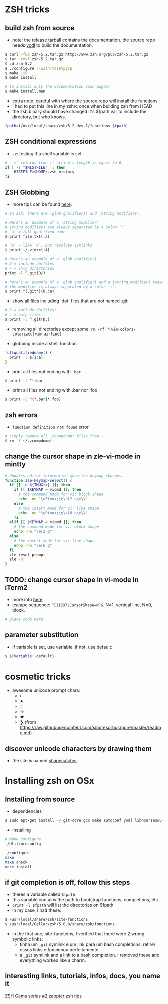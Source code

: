 # ZSH tricks

## build zsh from source

* note: the release tarball contains the documentation. the source repo needs [yodl](https://github.com/fbb-git/yodl) to build the documentation.

```sh
$ curl -fLo zsh-5.2.tar.gz http://www.zsh.org/pub/zsh-5.2.tar.gz
$ tar -zxvf zsh-5.2.tar.gz
$ cd zsh-5.2
$ ./configure --with-tcsetpgrp
$ make -j9 
$ make install

# to install only the documentation (man pages)
$ make install.man
```

* extra note: careful with where the source repo will install the functions
* I had to put this line in my zshrc once when building zsh from HEAD 
* the zsh binary should have changed it's $fpath var to include the directory, but who knows.

```sh
fpath=(/usr/local/share/zsh/5.2-dev-1/functions $fpath)
```

## ZSH conditional expressions

* `-z`: testing if a shell variable is set

```zsh
# `-z` returns true if string's length is equal to 0.
if [ -z "$HISTFILE" ]; then
    HISTFILE=$HOME/.zsh_history
fi
```

## ZSH Globbing

* more tips can be found [here][1].

```sh
# In zsh, there are |glob qualifiers| and |string modifiers|.

# Here's an example of a |string modifier| 
# string modifiers are always separated by a colon `:`
# `a` = full qualified name
$ print file.txt(:a)

# `A` = like `a`, but resolves symlinks
$ print ~/.vimrc(:A)

# Here's an example of a |glob qualifier| 
# D = include dotfiles 
# / = only directories
print -l ^.git(D/)

# here's an example of a |glob qualifier| and a |string modifier| together. 
# the modifier is always separated by a colon `:`.
$ print ^(.git*)(D.:a)
```

* show all files including 'dot' files that are not named .git:

```sh
# D = include dotfiles;
# . = only files
$ print -l ^.git(D.)
```

* removing all directories except some: `rm -rf ^(vim-colors-solarized|vim-airline)`

* globbing inside a shell function

```sh
fullqualifiedname() {
  print -l ${1:a}
}
```

* print all files not ending with `.bar`

```sh
$ print -l ^*.bar
```

* print all files not ending with .bar nor .foo

```sh
$ print -l ^(*.bar|*.foo)
```

## zsh errors

* `function definition not found` error
```sh
# simply remove all .zcompdump* files from ~
$ rm -f ~/.zcompdump*
```

[1]: <http://reasoniamhere.com/2014/01/11/outrageously-useful-tips-to-master-your-z-shell>


## change the cursor shape in zle-vi-mode in mintty



```sh
# Updates editor information when the keymap changes.
function zle-keymap-select() {
  if [[ -n ${TMUX+x} ]]; then
    if [[ $KEYMAP = vicmd ]]; then
      # the command mode for vi: block shape
      echo -ne "\ePtmux;\e\e[2 q\e\\"
    else
      # the insert mode for vi: line shape
      echo -ne "\ePtmux;\e\e[6 q\e\\"
    fi
  elif [[ $KEYMAP = vicmd ]]; then
    # the command mode for vi: block shape
    echo -ne "\e[2 q"
  else
    # the insert mode for vi: line shape
    echo -ne "\e[6 q"
  fi
  zle reset-prompt
  zle -R
}
```

## TODO: change cursor shape in vi-mode in iTerm2

* more info [here](https://www.iterm2.com/documentation-escape-codes.html)
* escape sequence: `^[]1337;CursorShape=N^G`. N=1, vertical line, N=0, block.

```sh
# place code here
```

## parameter substitution

* if variable is set, use variable. if not, use default:

```sh
$ ${variable:-default}
```

# cosmetic tricks

* awesome unicode prompt chars:
  * ›
  * ➤
  * ∴
  * →
  * ★
  * ❯ (from https://raw.githubusercontent.com/sindresorhus/pure/master/readme.md)

## discover unicode characters by drawing them

* the site is named [shapecatcher](http://shapecatcher.com/).


# Installing zsh on OSx

## Installing from source

* dependencies

```sh
$ sudo apt-get install -y git-core gcc make autoconf yodl libncursesw5-dev texinfo checkinstall
``` 

* installing

```sh
# Make configure
./Util/preconfig

./configure
make
make check
make install
```


## if git completion is off, follow this steps

* theres a variable called `$fpath`
* this variable contains the path to bootstrap functions, completions, etc...
* `print -l $fpath` will list the directories on $fpath 
* in my case, I had these:

```sh
$ /usr/local/share/zsh/site-functions
$ /usr/local/Cellar/zsh/5.0.8/share/zsh/functions
```

* in the first one, site-functions, I verified that there were 2 wrong symbolic links:
  * tinha um `_git` symlink e um link para um bash completions. retirei esses links e funcionou perfeitamente.
  * a `_git` symlink and a link to a bash completion. I removed these and everything worked like a charm.

## interesting links, tutorials, infos, docs, you name it

[ZSH Gems series #2](http://www.refining-linux.org/archives/37/ZSH-Gem-2-Extended-globbing-and-expansion/#CommentsPane)
[zappter zsh tips](http://zzapper.co.uk/zshtips.html)
